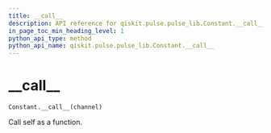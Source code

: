 ```yaml
---
title: __call__
description: API reference for qiskit.pulse.pulse_lib.Constant.__call__
in_page_toc_min_heading_level: 1
python_api_type: method
python_api_name: qiskit.pulse.pulse_lib.Constant.__call__
---
```


# \_\_call\_\_

<span id="qiskit.pulse.pulse_lib.Constant.__call__" />

`Constant.__call__(channel)`

Call self as a function.

